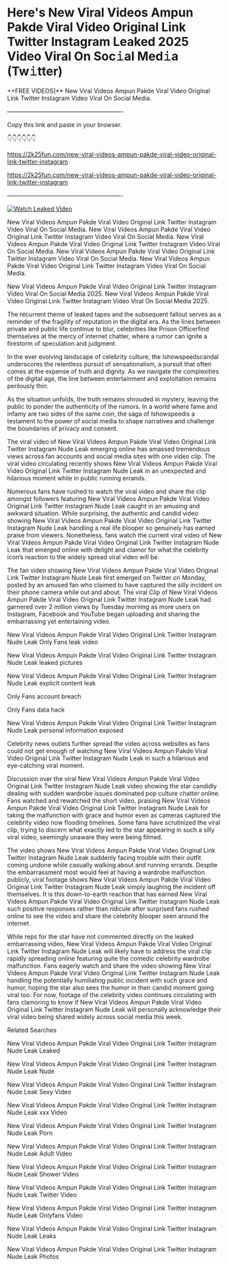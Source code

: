# Here's New Viral Videos Ampun Pakde Viral Video Original Link Twitter Instagram Leaked 2025 Video Viral On Soc𝚒al Med𝚒a (Tw𝚒tter)

++FREE VIDEOS]** New Viral Videos Ampun Pakde Viral Video Original Link Twitter Instagram Video Viral On Social Media.

———————————————————-

Copy this link and paste in your browser.

👇👇👇👇👇👇

https://2k25fun.com/new-viral-videos-ampun-pakde-viral-video-original-link-twitter-instagram

https://2k25fun.com/new-viral-videos-ampun-pakde-viral-video-original-link-twitter-instagram

———————————————————-

[![Watch Leaked Video](https://miro.medium.com/v2/resize:fit:828/format:webp/1*cilzJN44JGOrTw9NJCrNHA.gif "Watch Leaked Video")](https://2k25fun.com/new-viral-videos-ampun-pakde-viral-video-original-link-twitter-instagram)

New Viral Videos Ampun Pakde Viral Video Original Link Twitter Instagram Video Viral On Social Media. New Viral Videos Ampun Pakde Viral Video Original Link Twitter Instagram Video Viral On Social Media. New Viral Videos Ampun Pakde Viral Video Original Link Twitter Instagram Video Viral On Social Media. New Viral Videos Ampun Pakde Viral Video Original Link Twitter Instagram Video Viral On Social Media. New Viral Videos Ampun Pakde Viral Video Original Link Twitter Instagram Video Viral On Social Media.

New Viral Videos Ampun Pakde Viral Video Original Link Twitter Instagram Video Viral On Social Media 2025. New Viral Videos Ampun Pakde Viral Video Original Link Twitter Instagram Video Viral On Social Media 2025.

The recurrent theme of leaked tapes and the subsequent fallout serves as a reminder of the fragility of reputation in the digital era. As the lines between private and public life continue to blur, celebrities like Prison Officerfind themselves at the mercy of internet chatter, where a rumor can ignite a firestorm of speculation and judgment.

In the ever evolving landscape of celebrity culture, the Ishowspeedscandal underscores the relentless pursuit of sensationalism, a pursuit that often comes at the expense of truth and dignity. As we navigate the complexities of the digital age, the line between entertainment and exploitation remains perilously thin.

As the situation unfolds, the truth remains shrouded in mystery, leaving the public to ponder the authenticity of the rumors. In a world where fame and infamy are two sides of the same coin, the saga of Ishowspeedis a testament to the power of social media to shape narratives and challenge the boundaries of privacy and consent.

The viral video of New Viral Videos Ampun Pakde Viral Video Original Link Twitter Instagram Nude Leak emerging online has amassed tremendous views across fan accounts and social media sites with one video clip. The viral video circulating recently shows New Viral Videos Ampun Pakde Viral Video Original Link Twitter Instagram Nude Leak in an unexpected and hilarious moment while in public running errands.

Numerous fans have rushed to watch the viral video and share the clip amongst followers featuring New Viral Videos Ampun Pakde Viral Video Original Link Twitter Instagram Nude Leak caught in an amusing and awkward situation. While surprising, the authentic and candid video showing New Viral Videos Ampun Pakde Viral Video Original Link Twitter Instagram Nude Leak handling a real life blooper so genuinely has earned praise from viewers. Nonetheless, fans watch the current viral video of New Viral Videos Ampun Pakde Viral Video Original Link Twitter Instagram Nude Leak that emerged online with delight and clamor for what the celebrity icon’s reaction to the widely spread viral video will be.

The fan video showing New Viral Videos Ampun Pakde Viral Video Original Link Twitter Instagram Nude Leak first emerged on Twitter on Monday, posted by an amused fan who claimed to have captured the silly incident on their phone camera while out and about. The viral Clip of New Viral Videos Ampun Pakde Viral Video Original Link Twitter Instagram Nude Leak had garnered over 2 million views by Tuesday morning as more users on Instagram, Facebook and YouTube began uploading and sharing the embarrassing yet entertaining video.

New Viral Videos Ampun Pakde Viral Video Original Link Twitter Instagram Nude Leak Only Fans leak video

New Viral Videos Ampun Pakde Viral Video Original Link Twitter Instagram Nude Leak leaked pictures

New Viral Videos Ampun Pakde Viral Video Original Link Twitter Instagram Nude Leak explicit content leak

Only Fans account breach

Only Fans data hack

New Viral Videos Ampun Pakde Viral Video Original Link Twitter Instagram Nude Leak personal information exposed

Celebrity news outlets further spread the video across websites as fans could not get enough of watching New Viral Videos Ampun Pakde Viral Video Original Link Twitter Instagram Nude Leak in such a hilarious and eye-catching viral moment.

Discussion over the viral New Viral Videos Ampun Pakde Viral Video Original Link Twitter Instagram Nude Leak video showing the star candidly dealing with sudden wardrobe issues dominated pop culture chatter online. Fans watched and rewatched the short video, praising New Viral Videos Ampun Pakde Viral Video Original Link Twitter Instagram Nude Leak for taking the malfunction with grace and humor even as cameras captured the celebrity video now flooding timelines. Some fans have scrutinized the viral clip, trying to discern what exactly led to the star appearing in such a silly viral video, seemingly unaware they were being filmed.

The video shows New Viral Videos Ampun Pakde Viral Video Original Link Twitter Instagram Nude Leak suddenly facing trouble with their outfit coming undone while casually walking about and running errands. Despite the embarrassment most would feel at having a wardrobe malfunction publicly, viral footage shows New Viral Videos Ampun Pakde Viral Video Original Link Twitter Instagram Nude Leak simply laughing the incident off themselves. It is this down-to-earth reaction that has earned New Viral Videos Ampun Pakde Viral Video Original Link Twitter Instagram Nude Leak such positive responses rather than ridicule after surprised fans rushed online to see the video and share the celebrity blooper seen around the internet.

While reps for the star have not commented directly on the leaked embarrassing video, New Viral Videos Ampun Pakde Viral Video Original Link Twitter Instagram Nude Leak will likely have to address the viral clip rapidly spreading online featuring quite the comedic celebrity wardrobe malfunction. Fans eagerly watch and share the video showing New Viral Videos Ampun Pakde Viral Video Original Link Twitter Instagram Nude Leak handling the potentially humiliating public incident with such grace and humor, hoping the star also sees the humor in their candid moment going viral too. For now, footage of the celebrity video continues circulating with fans clamoring to know if New Viral Videos Ampun Pakde Viral Video Original Link Twitter Instagram Nude Leak will personally acknowledge their viral video being shared widely across social media this week.

Related Searches

New Viral Videos Ampun Pakde Viral Video Original Link Twitter Instagram Nude Leak Leaked

New Viral Videos Ampun Pakde Viral Video Original Link Twitter Instagram Nude Leak Nude

New Viral Videos Ampun Pakde Viral Video Original Link Twitter Instagram Nude Leak Sexy Video

New Viral Videos Ampun Pakde Viral Video Original Link Twitter Instagram Nude Leak xxx Video

New Viral Videos Ampun Pakde Viral Video Original Link Twitter Instagram Nude Leak Porn

New Viral Videos Ampun Pakde Viral Video Original Link Twitter Instagram Nude Leak Adult Video

New Viral Videos Ampun Pakde Viral Video Original Link Twitter Instagram Nude Leak Shower Video

New Viral Videos Ampun Pakde Viral Video Original Link Twitter Instagram Nude Leak Twitter Video

New Viral Videos Ampun Pakde Viral Video Original Link Twitter Instagram Nude Leak Onlyfans Video

New Viral Videos Ampun Pakde Viral Video Original Link Twitter Instagram Nude Leak Leaks

New Viral Videos Ampun Pakde Viral Video Original Link Twitter Instagram Nude Leak Photos